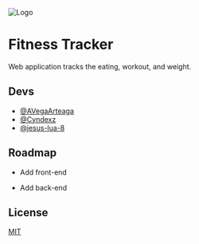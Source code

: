 
![Logo](https://cdn.discordapp.com/attachments/890694657980399636/938654929088823326/fitnesslogo.png)


# Fitness Tracker

Web application tracks the eating, workout, and weight.  




## Devs

- [@AVegaArteaga](https://github.com/AVegaArteaga)
- [@Cyndexz](https://github.com/Cyndexz)
- [@jesus-lua-8](https://github.com/jesus-lua-8)

## Roadmap

- Add front-end 
 

- Add back-end 


## License

[MIT](https://choosealicense.com/licenses/mit/)

